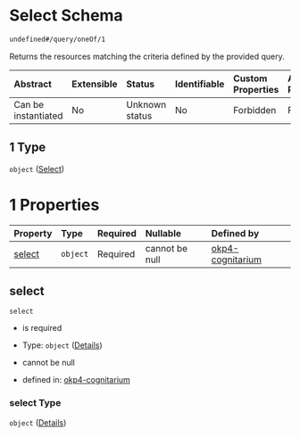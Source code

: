 # Select Schema

```txt
undefined#/query/oneOf/1
```

Returns the resources matching the criteria defined by the provided query.

| Abstract            | Extensible | Status         | Identifiable | Custom Properties | Additional Properties | Access Restrictions | Defined In                                                                     |
| :------------------ | :--------- | :------------- | :----------- | :---------------- | :-------------------- | :------------------ | :----------------------------------------------------------------------------- |
| Can be instantiated | No         | Unknown status | No           | Forbidden         | Forbidden             | none                | [okp4-cognitarium.json\*](schema/okp4-cognitarium.json "open original schema") |

## 1 Type

`object` ([Select](okp4-cognitarium-querymsg-oneof-select.md))

# 1 Properties

| Property          | Type     | Required | Nullable       | Defined by                                                                                                                   |
| :---------------- | :------- | :------- | :------------- | :--------------------------------------------------------------------------------------------------------------------------- |
| [select](#select) | `object` | Required | cannot be null | [okp4-cognitarium](okp4-cognitarium-querymsg-oneof-select-properties-select.md "undefined#/query/oneOf/1/properties/select") |

## select

`select`

* is required

* Type: `object` ([Details](okp4-cognitarium-querymsg-oneof-select-properties-select.md))

* cannot be null

* defined in: [okp4-cognitarium](okp4-cognitarium-querymsg-oneof-select-properties-select.md "undefined#/query/oneOf/1/properties/select")

### select Type

`object` ([Details](okp4-cognitarium-querymsg-oneof-select-properties-select.md))
